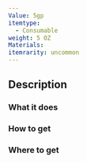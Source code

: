 ```yaml
---
Value: 5gp
itemtype:
  - Consumable
weight: 5 OZ
Materials: 
itemrarity: uncommon
---
```

## Description



### What it does


### How to get


### Where to get

